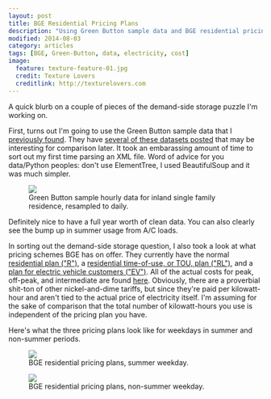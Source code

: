 ```yaml
---
layout: post
title: BGE Residential Pricing Plans
description: "Using Green Button sample data and BGE residential pricing plans."
modified: 2014-08-03
category: articles
tags: [BGE, Green-Button, data, electricity, cost]
image:
  feature: texture-feature-01.jpg
  credit: Texture Lovers
  creditlink: http://texturelovers.com
---
```


A quick blurb on a couple of pieces of the demand-side storage puzzle I'm working on.

First, turns out I'm going to use the Green Button sample data that I <a href='{{ site.url }}/articles/feeding-the-data-monster'>previously found</a>.  They have <a href='http://services.greenbuttondata.org/sample-data.html'>several of these datasets posted</a> that may be interesting for comparison later.  It took an embarassing amount of time to sort out my first time parsing an XML file.  Word of advice for you data/Python peoples: don't use ElementTree, I used BeautifulSoup and it was much simpler.

<figure>
  <a href="{{ site.url }}/images/Green_Button_Sample_Inland_Single_Family_Daily.png"><img src="{{ site.url }}/images/Green_Button_Sample_Inland_Single_Family_Daily.png"></a>
  <figcaption>Green Button sample hourly data for inland single family residence, resampled to daily.</figcaption>
</figure>

Definitely nice to have a full year worth of clean data.  You can also clearly see the bump up in summer usage from A/C loads.

In sorting out the demand-side storage question, I also took a look at what pricing schemes BGE has on offer.  They currently have the normal <a href='http://www.bge.com/myaccount/billsrates/ratestariffs/electricservice/Electric%20Services%20Rates%20and%20Tariffs/P3_SCH_R.pdf'>residential plan ("R")</a>, a <a href='http://www.bge.com/myaccount/billsrates/ratestariffs/electricservice/Electric%20Services%20Rates%20and%20Tariffs/P3_SCH_RL.pdf'>residential time-of-use, or TOU, plan ("RL")</a>, and a <a href="http://www.bge.com/myaccount/billsrates/ratestariffs/electricservice/Electric%20Services%20Rates%20and%20Tariffs/ScheduleEV.pdf">plan for electric vehicle customers ("EV")</a>.  All of the actual costs for peak, off-peak, and intermediate are found <a href='http://www.bge.com/myaccount/billsrates/ratestariffs/electricservice/Electric%20Services%20Rates%20and%20Tariffs/Rdr_1.pdf'>here</a>.  Obviously, there are a proverbial shit-ton of other nickel-and-dime tariffs, but since they're paid per kilowatt-hour and aren't tied to the actual price of electricity itself.  I'm assuming for the sake of comparison that the total number of kilowatt-hours you use is independent of the pricing plan you have. 

Here's what the three pricing plans look like for weekdays in summer and non-summer periods.

<figure>
  <a href="{{ site.url }}/images/BGE_Pricing_Summer.png"><img src="{{ site.url }}/images/BGE_Pricing_Summer.png"></a>
  <figcaption>BGE residential pricing plans, summer weekday.</figcaption>
</figure>

<figure>
  <a href="{{ site.url }}/images/BGE_Pricing_Non-Summer.png"><img src="{{ site.url }}/images/BGE_Pricing_Non-Summer.png"></a>
  <figcaption>BGE residential pricing plans, non-summer weekday.</figcaption>
</figure>







